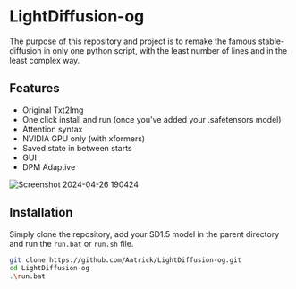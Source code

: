 # LightDiffusion-og

The purpose of this repository and project is to remake the famous stable-diffusion in only one python script, with the least number of lines and in the least complex way.

## Features
- Original Txt2Img
- One click install and run (once you've added your .safetensors model)
- Attention syntax
- NVIDIA GPU only (with xformers)
- Saved state in between starts
- GUI
- DPM Adaptive

![Screenshot 2024-04-26 190424](https://github.com/Aatrick/Aatricks1111/assets/113598245/c127a5c5-1662-485f-b73d-fb1be75538b1)

## Installation

Simply clone the repository, add your SD1.5 model in the parent directory and run the `run.bat` or `run.sh` file.

```bash
git clone https://github.com/Aatrick/LightDiffusion-og.git
cd LightDiffusion-og
.\run.bat
```